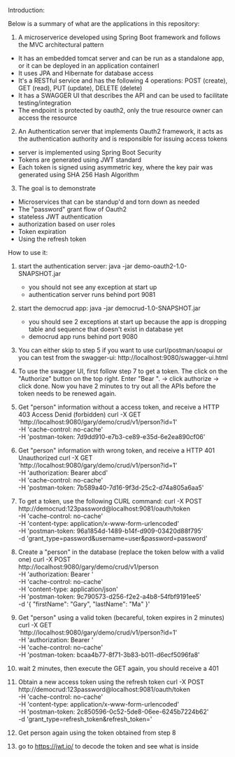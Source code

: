 Introduction:

Below is a summary of what are the applications in this repository:

1. A microserverice developed using Spring Boot framework and follows the MVC architectural pattern

- It has an embedded tomcat server and can be run as a standalone app, or it can be deployed in an application containerI
- It uses JPA and Hibernate for database access
- It's a RESTful service and has the following 4 operations:  POST (create), GET (read), PUT (update), DELETE (delete)
- It has a SWAGGER UI that describes the API and can be used to facilitate testing/integration
- The endpoint is protected by oauth2, only the true resource owner can access the resource

2. An Authentication server that implements Oauth2 framework, it acts as the authentication authority and is responsible for issuing access tokens
- server is implemented using Spring Boot Security
- Tokens are generated using JWT standard
- Each token is signed using asymmetric key, where the key pair was generated using SHA 256 Hash Algorithm
	
3. The goal is to demonstrate
- Microservices that can be standup'd and torn down as needed
- The "password" grant flow of Oauth2
- stateless JWT authentication
- authorization based on user roles
- Token expiration
- Using the refresh token
	



How to use it:

1. start the authentication server: java -jar demo-oauth2-1.0-SNAPSHOT.jar
	- you should not see any exception at start up
	- authentication server runs behind port 9081
2. start the democrud app: java -jar democrud-1.0-SNAPSHOT.jar
	- you should see 2 exceptions at start up because the app is dropping table and sequence that doesn't exist in database yet
	- democrud app runs behind port 9080
	
3. You can either skip to step 5 if you want to use curl/postman/soapui
   or you can test from the swagger-ui: http://localhost:9080/swagger-ui.html

4. To use the swagger UI, first follow step 7 to get a token.  The click on the "Authorize" button on the top right.  Enter "Bear <token>".  -> click authorize -> click done.  Now you have 2 minutes to try out all the APIs before the token needs to be renewed again.

5. Get "person" information without a access token, and receive a HTTP 403 Access Denid (forbidden)
curl -X GET \
  'http://localhost:9080/gary/demo/crud/v1/person?id=1' \
  -H 'cache-control: no-cache' \
  -H 'postman-token: 7d9dd910-e7b3-ce89-e35d-6e2ea890cf06'
	
6. Get "person" information with wrong token, and receive a HTTP 401 Unauthorized
curl -X GET \
  'http://localhost:9080/gary/demo/crud/v1/person?id=1' \
  -H 'authorization: Bearer abcd' \
  -H 'cache-control: no-cache' \
  -H 'postman-token: 7b589a40-7d16-9f3d-25c2-d74a805a6aa5'

7. To get a token, use the following CURL command:
curl -X POST \
  http://democrud:123password@localhost:9081/oauth/token \
  -H 'cache-control: no-cache' \
  -H 'content-type: application/x-www-form-urlencoded' \
  -H 'postman-token: 96a1854d-1489-b14f-d909-03420d88f795' \
  -d 'grant_type=password&username=user&password=password'
  
  
8. Create a "person" in the database (replace the token below with a valid one)
curl -X POST \
  http://localhost:9080/gary/demo/crud/v1/person \
  -H 'authorization: Bearer <access token goes here>' \
  -H 'cache-control: no-cache' \
  -H 'content-type: application/json' \
  -H 'postman-token: 9c790573-d256-f2e2-a4b8-54fbf9191ee5' \
  -d '{
  "firstName": "Gary",
  "lastName": "Ma"
}'


9. Get "person" using a valid token (becareful, token expires in 2 minutes)
curl -X GET \
  'http://localhost:9080/gary/demo/crud/v1/person?id=1' \
  -H 'authorization: Bearer <access token goes here>' \
  -H 'cache-control: no-cache' \
  -H 'postman-token: bcaa4b77-8f71-3b83-b011-d6ecf5096fa8'

  
10. wait 2 minutes, then execute the GET again, you should receive a 401
11. Obtain a new access token using the refresh token
curl -X POST \
  http://democrud:123password@localhost:9081/oauth/token \
  -H 'cache-control: no-cache' \
  -H 'content-type: application/x-www-form-urlencoded' \
  -H 'postman-token: 2c850596-0c52-5de8-06ee-6245b7224b62' \
  -d 'grant_type=refresh_token&refresh_token=<refresh token goes here>'
  
12. Get person again using the token obtained from step 8

13. go to https://jwt.io/ to decode the token and see what is inside
